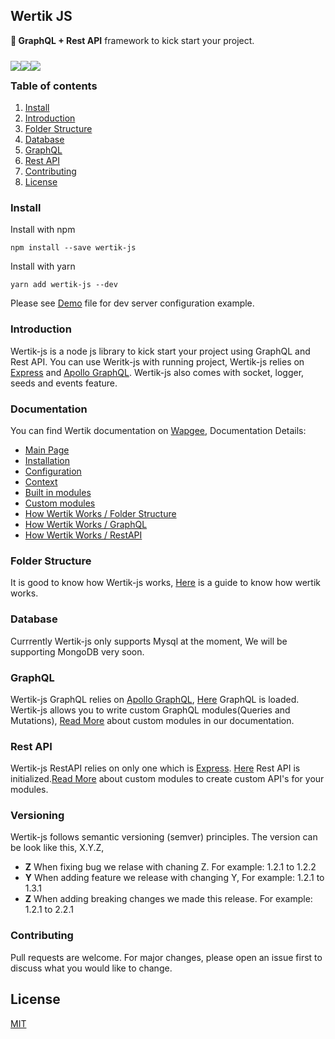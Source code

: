 ## Wertik JS


**💪 GraphQL + Rest API** framework to kick start your project.


<div>
	<img style="float: left;margin: 10px 0;" src="https://img.shields.io/github/downloads/ilyaskarim/wertik-js/total?style=flat-square">
	<img style="float: left;margin: 10px 0;" src="https://img.shields.io/npm/dw/wertik-js?style=flat-square">
	<img style="float: left;margin: 10px 0;" src="https://img.shields.io/github/issues-raw/ilyaskarim/wertik-js?style=flat-square">
</div>

<br />

### Table of contents

1.  [Install](#install)
2.  [Introduction](#introduction)
3.  [Folder Structure](#concepts)
4.  [Database](#database)
5.  [GraphQL](#graphql)
6.  [Rest API](#rest-api)
7.  [Contributing](#contributing)
8.  [License](#license)

### Install

Install with npm

    npm install --save wertik-js

Install with yarn

    yarn add wertik-js --dev

Please see <a href="https://github.com/Uconnect-Technologies/wertik-js/blob/master/Demo.md" >Demo</a> file for dev server configuration example.

### Introduction

Wertik-js is a node js library to kick start your project using GraphQL and Rest API. You can use Weritk-js with running project, Wertik-js relies on [Express](https://expressjs.com/) and [Apollo GraphQL](https://www.apollographql.com/). Wertik-js also comes with socket, logger, seeds and events feature.

### Documentation

You can find Wertik documentation on <a href="http://www.wapgee.com" target="_blank" >Wapgee</a>, Documentation Details:

- <a href="http://www.wapgee.com/wertik-js/" target="_blank" >Main Page</a>
- <a href="http://www.wapgee.com/wertik-js/getting-started/installation" target="_blank" >Installation</a>
- <a href="http://www.wapgee.com/wertik-js/getting-started/configuration" target="_blank" >Configuration</a>
- <a href="http://www.wapgee.com/wertik-js/getting-started/context" target="_blank" >Context</a>
- <a href="http://www.wapgee.com/wertik-js/getting-started/built-in-modules" target="_blank" >Built in modules</a>
- <a href="http://www.wapgee.com/wertik-js/getting-started/custom-modules" target="_blank" >Custom modules</a>
- <a href="http://www.wapgee.com/wertik-js/how-wertik-works/folder-structure" target="_blank" >How Wertik Works / Folder Structure</a>
- <a href="http://www.wapgee.com/wertik-js/how-wertik-works/graphql" target="_blank" >How Wertik Works / GraphQL</a>
- <a href="http://www.wapgee.com/wertik-js/how-wertik-works/rest-api" target="_blank" >How Wertik Works / RestAPI</a>

### Folder Structure

It is good to know how Wertik-js works, [Here](http://www.wapgee.com/wertik-js/how-wertik-works/folder-structure) is a guide to know how wertik works.

### Database

Currrently Wertik-js only supports Mysql at the moment, We will be supporting MongoDB very soon.

### GraphQL

Wertik-js GraphQL relies on [Apollo GraphQL](https://www.apollographql.com/), [Here](https://github.com/Uconnect-Technologies/wertik-js/blob/master/src/framework/graphql/loadAllModules.ts) GraphQL is loaded. Wertik-js allows you to write custom GraphQL modules(Queries and Mutations), [Read More](http://www.wapgee.com/wertik-js/getting-started/custom-modules) about custom modules in our documentation.

### Rest API

Wertik-js RestAPI relies on only one which is [Express](https://expressjs.com/). [Here](https://github.com/Uconnect-Technologies/wertik-js/blob/master/src/framework/restApi/loadAllModules.ts) Rest API is initialized.[Read More](http://www.wapgee.com/wertik-js/getting-started/custom-modules) about custom modules to create custom API's for your modules.

### Versioning

Wertik-js follows semantic versioning (semver) principles. The version can be look like this, X.Y.Z,

- **Z** When fixing bug we relase with chaning Z. For example: 1.2.1 to 1.2.2
- **Y** When adding feature we release with changing Y, For example: 1.2.1 to 1.3.1
- **Z** When adding breaking changes we made this release. For example: 1.2.1 to 2.2.1

### Contributing

Pull requests are welcome. For major changes, please open an issue first to discuss what you would like to change.

## License

[MIT](https://choosealicense.com/licenses/mit/)
